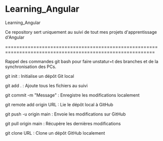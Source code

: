 # Learning_Angular

Learning_Angular

Ce repository sert uniquement au suivi de tout mes projets d'apprentissage d'Angular

===========================================================================================================

Rappel des commandes git bash pour faire unstatur=t des branches et de la synchronisation des PCs.


git init : Initialise un dépôt Git local

git add . : Ajoute tous les fichiers au suivi

git commit -m "Message" : Enregistre les modifications localement

git remote add origin URL : 	Lie le dépôt local à GitHub

git push -u origin main : Envoie les modifications sur GitHub

git pull origin main : Récupère les dernières modifications

git clone URL : Clone un dépôt GitHub localement
